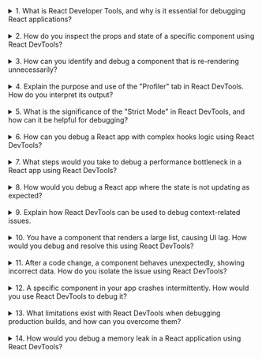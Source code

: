 <details>
<summary>1. What is React Developer Tools, and why is it essential for debugging React applications?</summary>

**Answer:** React Developer Tools is a browser extension available for Chrome and Firefox that enables developers to inspect and debug React applications. It allows you to:

- View the **component hierarchy** of your React app.
- Inspect and edit **props**, **state**, and **context** in real-time.
- Analyze **hooks state** and their values.
- Identify **performance bottlenecks** using the Profiler.

It’s essential because it simplifies debugging by providing a detailed look at how components interact with each other and the current application state.

</details>  
</br>

<details>
<summary>2. How do you inspect the props and state of a specific component using React DevTools?</summary>

**Answer:**

- Open React Developer Tools and navigate to the **"Components"** tab.
- Select the desired component from the component tree.
- On the right-hand panel, you can view the component’s **props**, **state**, and **hooks**.
- Expand the props or state to inspect their values. You can also edit state or props directly in the DevTools to test changes.

</details>  
</br>

<details>
<summary>3. How can you identify and debug a component that is re-rendering unnecessarily?</summary>

**Answer:**

- Open React DevTools and enable the **"Highlight Updates"** option in the settings.
- Perform the action that triggers a re-render.
- Observe if the component being re-rendered has actually received new props, state, or context changes.
- To debug further:
  - Use `React.memo` to prevent re-renders of functional components unless their props change.
  - Optimize callback dependencies with `useCallback`.
  - Use `useMemo` to cache expensive computations.

</details>  
</br>

<details>
<summary>4. Explain the purpose and use of the "Profiler" tab in React DevTools. How do you interpret its output?</summary>

**Answer:**  
The **Profiler** tab in React DevTools measures and visualizes the rendering performance of your application. It allows you to:

- Record rendering times for each component.
- Identify which components are rendering too frequently or taking too long.
- Analyze flame graphs or ranked lists to pinpoint performance issues.

To use it:

1. Go to the **Profiler** tab.
2. Start profiling by clicking **Record**.
3. Perform actions in your app.
4. Stop profiling and review the recorded data.

In the flame graph:

- Wider bars indicate longer render times.
- You can hover over a component to see details like render duration, render reason (e.g., props/state changes), and more.

</details>  
</br>

<details>
<summary>5. What is the significance of the "Strict Mode" in React DevTools, and how can it be helpful for debugging?</summary>

**Answer:**  
React’s **Strict Mode** is a development tool that helps identify potential issues in React applications. It performs extra checks, such as:

- Rendering components **twice** to detect side effects or unsafe lifecycle methods.
- Highlighting deprecated APIs or patterns.
- Identifying unexpected behaviors in components.

Strict Mode is particularly helpful for:

- Debugging unintentional side effects in `useEffect`.
- Ensuring compatibility with future React versions by avoiding deprecated practices.  
  It doesn’t impact production builds, so it's a safe tool for improving code quality during development.

</details>  
</br>

<details>
<summary>6. How can you debug a React app with complex hooks logic using React DevTools?</summary>

**Answer:**

- Inspect the hooks in the **"Hooks"** section of the selected component in React DevTools.
- Look at each hook’s state and dependencies.
- Verify that dependencies in hooks like `useEffect` or `useMemo` are properly specified.
- Check for redundant or incorrectly managed state updates that may cause unexpected behavior.
- Update dependencies to fix issues and prevent unnecessary re-renders or logic errors.

</details>  
</br>

<details>
<summary>7. What steps would you take to debug a performance bottleneck in a React app using React DevTools?</summary>

**Answer:**

- Use the **Profiler** tab to record interactions and rendering times.
- Identify components with long render times or frequent renders.
- Analyze why these components are re-rendering (e.g., changing props, state, or context).
- Optimize the application by:
  - Wrapping components with `React.memo`.
  - Using `useCallback` to memoize functions.
  - Using `useMemo` to cache expensive calculations.
  - Implementing virtualization for large lists with libraries like `react-window` or `react-virtualized`.

</details>  
</br>

<details>
<summary>8. How would you debug a React app where the state is not updating as expected?</summary>

**Answer:**

- Inspect the state of the component in the **"Components"** tab of React DevTools.
- Verify if the state update function (e.g., `setState` or `useState`) is being called correctly.
- Check for asynchronous behavior or race conditions that might affect state updates.
- Ensure immutability of state updates (e.g., avoid directly mutating objects/arrays).
- Use console logs or breakpoints to trace the flow of state updates in the app.

</details>  
</br>

<details>
<summary>9. Explain how React DevTools can be used to debug context-related issues.</summary>

**Answer:**

- Inspect the **context values** in the **"Components"** tab by selecting the relevant component.
- Look for the context provider in the tree and verify the values it is passing to consumers.
- Check that the consumer components are receiving the expected context values.
- If the context value is not updating as expected, verify that the provider’s value prop is changing appropriately and re-rendering.

</details>  
</br>

<details>
<summary>10. You have a component that renders a large list, causing UI lag. How would you debug and resolve this using React DevTools?</summary>

**Answer:**

- Use the **Profiler** to record render times and identify if the list component is taking too long to render.
- Enable the **"Highlight Updates"** option to check if the list is re-rendering unnecessarily.
- Optimize by:
  - Using virtualization libraries like `react-window` or `react-virtualized`.
  - Avoiding re-rendering the entire list on minor changes (e.g., by memoizing list items).
  - Using `React.memo` or `useMemo` to optimize rendering of list items.

</details>  
</br>

<details>
<summary>11. After a code change, a component behaves unexpectedly, showing incorrect data. How do you isolate the issue using React DevTools?</summary>

**Answer:**

- Inspect the component in the **"Components"** tab to check its current **props** and **state**.
- Trace the props up the component tree to verify their source and see if any parent is passing incorrect data.
- If state is incorrect, check how and where the state is being updated (e.g., in `useState` or reducers).
- Use console logs or breakpoints to debug the data flow and logic.

</details>  
</br>

<details>
<summary>12. A specific component in your app crashes intermittently. How would you use React DevTools to debug it?</summary>

**Answer:**

- Inspect the component’s **props** and **state** in the **"Components"** tab before the crash occurs.
- Check if there are invalid or unexpected values that could cause the crash.
- Use breakpoints in the browser debugger alongside React DevTools to trace the flow of execution.
- Verify if any lifecycle methods or effects are triggering unexpected behavior.
- Add error boundaries to the component to capture and log error information for further analysis.

</details>  
</br>

<details>
<summary>13. What limitations exist with React DevTools when debugging production builds, and how can you overcome them?</summary>

**Answer:**

- **Limitations:**

  - Production builds are minified, which makes it harder to understand component names and code structure.
  - React DevTools might not show clear state and props due to optimizations in the production build.

- **Solutions:**
  - Use sourcemaps in production to debug the code more effectively.
  - Debug in a staging or development environment with similar configurations.
  - Use logging or other monitoring tools to capture state or prop information during runtime.

</details>  
</br>

<details>
<summary>14. How would you debug a memory leak in a React application using React DevTools?</summary>

**Answer:**

- Use the **Profiler** to detect components that are rendering unnecessarily or persisting after unmounting.
- Verify that all `useEffect` hooks have proper cleanup functions to avoid lingering effects.
- Check for event listeners or subscriptions that are not being unsubscribed correctly.
- Use browser memory tools (e.g., Chrome DevTools memory tab) to check for retained components or objects after navigation.
- Optimize by removing unused references and ensuring proper cleanup of resources.

</details>  
</br>

